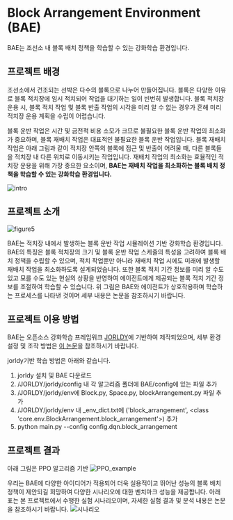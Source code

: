 # Block Arrangement Environment (BAE)
BAE는 조선소 내 블록 배치 정책을 학습할 수 있는 강화학습 환경입니다.

## 프로젝트 배경
조선소에서 건조되는 선박은 다수의 블록으로 나누어 만들어집니다. 블록은 다양한 이유로 블록 적치장에 임시 적치되어 작업을 대기하는 일이 빈번히 발생합니다. 블록 적치장 운용 시, 블록 적치 작업 및 블록 반출 작업의 시각을 미리 알 수 없는 경우가 흔해 미리 적치장 운용 계획을 수립이 어렵습니다. 

블록 운반 작업은 시간 및 금전적 비용 소모가 크므로 불필요한 블록 운반 작업의 최소화가 중요하며, 블록 재배치 작업은 대표적인 불필요한 블록 운반 작업입니다. 블록 재배치 작업은 아래 그림과 같이 적치장 안쪽의 블록에 접근 및 반출이 어려울 때, 다른 블록들을 적치장 내 다른 위치로 이동시키는 작업입니다. 재배치 작업의 최소화는 효율적인 적치장 운용을 위해 가장 중요한 요소이며, **BAE는 재배치 작업을 최소화하는 블록 배치 정책을 학습할 수 있는 강화학습 환경입니다.**

![intro](https://user-images.githubusercontent.com/31296656/204964974-2b2de575-a63e-44b0-8e6d-2050d265c203.PNG)
<br>

## 프로젝트 소개
![figure5](https://user-images.githubusercontent.com/31296656/204965211-61f20ce7-82d0-4eee-b54d-8514f04ace1e.PNG)
<br>

BAE는 적치장 내에서 발생하는 블록 운반 작업 시뮬레이션 기반 강화학습 환경입니다. BAE의 특징은 블록 적치장의 크기 및 블록 운반 작업 스케줄의 특성을 고려하여 블록 배치 정책을 수립할 수 있으며, 적치 작업뿐만 아니라 재배치 작업 시에도 미래에 발생할 재배치 작업을 최소화하도록 설계되었습니다. 또한 블록 적치 기간 정보를 미리 알 수도 있고 모를 수도 있는 현실의 상황을 반영하여 에이전트에게 제공되는 블록 적치 기간 정보를 조절하여 학습할 수 있습니다. 위 그림은 BAE와 에이전트가 상호작용하며 학습하는 프로세스를 나타낸 것이며 세부 내용은 논문을 참조하시기 바랍니다.

## 프로젝트 이용 방법
BAE는 오픈소스 강화학습 프레임워크 [JORLDY](https://github.com/kakaoenterprise/JORLDY)에 기반하여 제작되었으며, 세부 환경 설정 및 조작 방법은 [이 논문](https://arxiv.org/abs/2204.04892)을 참조하시기 바랍니다.

jorldy기반 학습 방법은 아래와 같습니다.
1. jorldy 설치 및 BAE 다운로드
2. /JORLDY/jorldy/config 내 각 알고리즘 폴더에 BAE/config에 있는 파일 추가
3. /JORLDY/jorldy/env에 Block.py, Space.py, blockArrangement.py 파일 추가
4. /JORLDY/jorldy/env 내 _env_dict.txt에 ('block_arrangement', <class 'core.env.BlockArrangement.block_arrangement'>) 추가
5. python main.py --config config.dqn.block_arrangement 

## 프로젝트 결과
아래 그림은 PPO 알고리즘 기반 
![PPO_example](https://user-images.githubusercontent.com/31296656/204970196-b0334919-ccb0-4a24-85be-884bfa8c7c30.png)

우리는 BAE에 다양한 아이디어가 적용되어 더욱 실용적이고 뛰어난 성능의 블록 배치 정책이 제안되길 희망하여 다양한 시나리오에 대한 벤치마크 성능을 제공합니다. 아래 표는 본 프로젝트에서 수행한 실험 시나리오이며, 자세한 실험 결과 및 분석 내용은 논문을 참조하시기 바랍니다.
![시나리오](https://user-images.githubusercontent.com/31296656/204969318-cdf9d35a-7161-4120-b669-632653ce1326.PNG)

